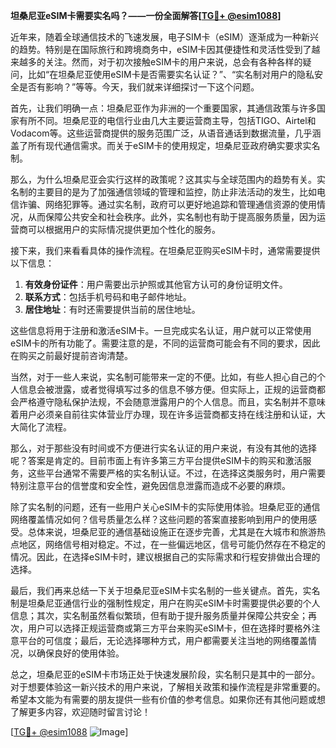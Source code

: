 **坦桑尼亚eSIM卡需要实名吗？——一份全面解答[[TG💪+ @esim1088](https://t.me/s/esim1088)]**

近年来，随着全球通信技术的飞速发展，电子SIM卡（eSIM）逐渐成为一种新兴的趋势。特别是在国际旅行和跨境商务中，eSIM卡因其便捷性和灵活性受到了越来越多的关注。然而，对于初次接触eSIM卡的用户来说，总会有各种各样的疑问，比如“在坦桑尼亚使用eSIM卡是否需要实名认证？”、“实名制对用户的隐私安全是否有影响？”等等。今天，我们就来详细探讨一下这个问题。

首先，让我们明确一点：坦桑尼亚作为非洲的一个重要国家，其通信政策与许多国家有所不同。坦桑尼亚的电信行业由几大主要运营商主导，包括TIGO、Airtel和Vodacom等。这些运营商提供的服务范围广泛，从语音通话到数据流量，几乎涵盖了所有现代通信需求。而关于eSIM卡的使用规定，坦桑尼亚政府确实要求实名制。

那么，为什么坦桑尼亚会实行这样的政策呢？这其实与全球范围内的趋势有关。实名制的主要目的是为了加强通信领域的管理和监控，防止非法活动的发生，比如电信诈骗、网络犯罪等。通过实名制，政府可以更好地追踪和管理通信资源的使用情况，从而保障公共安全和社会秩序。此外，实名制也有助于提高服务质量，因为运营商可以根据用户的实际情况提供更加个性化的服务。

接下来，我们来看看具体的操作流程。在坦桑尼亚购买eSIM卡时，通常需要提供以下信息：

1. **有效身份证件**：用户需要出示护照或其他官方认可的身份证明文件。
2. **联系方式**：包括手机号码和电子邮件地址。
3. **居住地址**：有时还需要提供当前的居住地址。

这些信息将用于注册和激活eSIM卡。一旦完成实名认证，用户就可以正常使用eSIM卡的所有功能了。需要注意的是，不同的运营商可能会有不同的要求，因此在购买之前最好提前咨询清楚。

当然，对于一些人来说，实名制可能带来一定的不便。比如，有些人担心自己的个人信息会被泄露，或者觉得填写过多的信息不够方便。但实际上，正规的运营商都会严格遵守隐私保护法规，不会随意泄露用户的个人信息。而且，实名制并不意味着用户必须亲自前往实体营业厅办理，现在许多运营商都支持在线注册和认证，大大简化了流程。

那么，对于那些没有时间或不方便进行实名认证的用户来说，有没有其他的选择呢？答案是肯定的。目前市面上有许多第三方平台提供eSIM卡的购买和激活服务，这些平台通常不需要严格的实名制认证。不过，在选择这类服务时，用户需要特别注意平台的信誉度和安全性，避免因信息泄露而造成不必要的麻烦。

除了实名制的问题，还有一些用户关心eSIM卡的实际使用体验。坦桑尼亚的通信网络覆盖情况如何？信号质量怎么样？这些问题的答案直接影响到用户的使用感受。总体来说，坦桑尼亚的通信基础设施正在逐步完善，尤其是在大城市和旅游热点地区，网络信号相对稳定。不过，在一些偏远地区，信号可能仍然存在不稳定的情况。因此，在选择eSIM卡时，建议根据自己的实际需求和行程安排做出合理的选择。

最后，我们再来总结一下关于坦桑尼亚eSIM卡实名制的一些关键点。首先，实名制是坦桑尼亚通信行业的强制性规定，用户在购买eSIM卡时需要提供必要的个人信息；其次，实名制虽然看似繁琐，但有助于提升服务质量并保障公共安全；再次，用户可以选择正规运营商或第三方平台来购买eSIM卡，但在选择时要格外注意平台的可信度；最后，无论选择哪种方式，用户都需要关注当地的网络覆盖情况，以确保良好的使用体验。

总之，坦桑尼亚的eSIM卡市场正处于快速发展阶段，实名制只是其中的一部分。对于想要体验这一新兴技术的用户来说，了解相关政策和操作流程是非常重要的。希望本文能为有需要的朋友提供一些有价值的参考信息。如果你还有其他问题或想了解更多内容，欢迎随时留言讨论！

[[TG💪+ @esim1088](https://t.me/s/esim1088) ![Image](https://i.postimg.cc/4NQfJmqS/Snipaste-2025-05-13-00-14-12.png)]